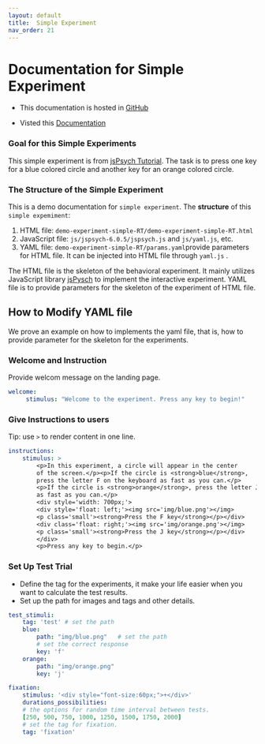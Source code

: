 ```yaml
---
layout: default
title:  Simple Experiment
nav_order: 21
---
```

# Documentation for Simple Experiment

* This documentation is hosted in [GitHub](https://github.com/kschuler/experiment-library/tree/master/demo-experiment-simple-RA)

* Visted this [Documentation](http://www.kathrynschuler.com/experiment-library/demo-experiment-simple-RA/readme.html)
### Goal for this Simple Experiments
This simple experiment is from [jsPsych Tutorial](https://www.jspsych.org/tutorials/rt-task/). The task is to press one key for a blue colored circle and another key for an orange colored circle.

### The Structure of  the Simple Experiment
This is a demo documentation for `simple experiment`. The **structure** of this `simple expemiment`:


1. HTML file: `demo-experiment-simple-RT/demo-experiment-simple-RT.html`
2. JavaScript file: `js/jspsych-6.0.5/jspsych.js` and  `js/yaml.js`, etc.
3. YAML file: `demo-experiment-simple-RT/params.yaml`provide parameters for HTML file.  It can be injected into HTML file through `yaml.js` .

The HTML file is the skeleton of the behavioral experiment. It mainly utilizes JavaScript library  [jsPysch](https://www.jspsych.org/) to implement the interactive experiment. YAML file is to provide parameters for the skeleton of the experiment of HTML file. 

## How to Modify YAML file
We prove an example on how to implements the yaml file, that is, how to provide parameter for the skeleton for the experiments.

### Welcome and Instruction 
Provide welcom message on the landing page.
```yaml
welcome:
     stimulus: "Welcome to the experiment. Press any key to begin!"
```
### Give Instructions to users 
Tip: use `>` to render content in one line. 
```yaml
instructions:
    stimulus: >
        <p>In this experiment, a circle will appear in the center
        of the screen.</p><p>If the circle is <strong>blue</strong>,
        press the letter F on the keyboard as fast as you can.</p>
        <p>If the circle is <strong>orange</strong>, press the letter J
        as fast as you can.</p>
        <div style='width: 700px;'>
        <div style='float: left;'><img src='img/blue.png'></img>
        <p class='small'><strong>Press the F key</strong></p></div>
        <div class='float: right;'><img src='img/orange.png'></img>
        <p class='small'><strong>Press the J key</strong></p></div>
        </div>
        <p>Press any key to begin.</p>
```
### Set Up Test Trial
* Define the tag for the experiments, it make your life easier when you want to calculate the test results.
* Set up the path for images and tags and other details.
```yaml
test_stimuli: 
    tag: 'test' # set the path 
    blue:
        path: "img/blue.png"   # set the path
        # set the correct response
        key: 'f' 
    orange:
        path: "img/orange.png"
        key: 'j'

fixation:
    stimulus: '<div style="font-size:60px;">+</div>'
    durations_possibilities: 
    # the options for random time interval between tests.
    [250, 500, 750, 1000, 1250, 1500, 1750, 2000]
    # set the tag for fixation.
    tag: 'fixation'
    

```
<!--stackedit_data:
eyJoaXN0b3J5IjpbMTUxNjk5OTM5LC0xODUzMTA3MjkzLC0xND
UxMTAxMDMzLDEwNzA1Nzk2MCwxNTM3NTExNjU0LC0xMTI5OTcy
MDIzLC01NDYyNDM1NTUsLTEyOTg2NjgwNzEsOTE0OTAyMjgyLD
E5MTc4NTA5NDksLTcwODM2OTIwNywtMTc1NTE2MDEwNiw5OTcw
ODA4MjIsMTE4OTk4MDczNCwxNjA5Mjk3MTUwLC00OTE2MzU0Nz
ksLTE5NDA2OTIxNDAsLTg2NDMwMzA1MSwtNzM5MzY1MTQwLDE1
ODE0NjM5ODZdfQ==
-->